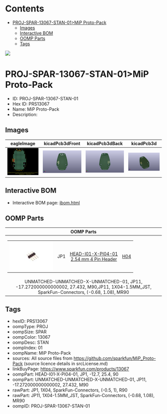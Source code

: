 



Contents
========

* [PROJ-SPAR-13067-STAN-01>MiP Proto-Pack](#proj-spar-13067-stan-01mip-proto-pack)
	* [Images](#images)
	* [Interactive BOM](#interactive-bom)
	* [OOMP Parts](#oomp-parts)
	* [Tags](#tags)
  
![][im]
# PROJ-SPAR-13067-STAN-01>MiP Proto-Pack

- ID: PROJ-SPAR-13067-STAN-01
- Hex ID: PRS13067
- Name: MiP Proto-Pack
- Description: 

## Images
  
  

|eagleImage|kicadPcb3dFront|kicadPcb3dBack|kicadPcb3d|
| :---: | :---: | :---: | :---: |
|[![eagleImage](eagleImage_140.png)](eagleImage_600.png)|[![kicadPcb3dFront](kicadPcb3dFront_140.png)](kicadPcb3dFront_600.png)|[![kicadPcb3dBack](kicadPcb3dBack_140.png)](kicadPcb3dBack_600.png)|[![kicadPcb3d](kicadPcb3d_140.png)](kicadPcb3d_600.png)|

## Interactive BOM

- Interactive BOM page: [ibom.html](kicad/bom/ibom.html)

## OOMP Parts
  

|OOMP Parts|
| :---: |
|<table><tr><td>![HEAD-I01-X-PI04-01](https://raw.githubusercontent.com/oomlout/oomlout_OOMP_parts/main/HEAD-I01-X-PI04-01/image_140.jpg)</td><td> JP1</td><td>[HEAD-I01-X-PI04-01<br>2.54 mm 4 Pin Header](https://github.com/oomlout/oomlout_OOMP_parts/tree/main/HEAD-I01-X-PI04-01/)</td><td>[H04](https://github.com/oomlout/oomlout_OOMP_parts/tree/main/HEAD-I01-X-PI04-01/)</td></tr></table>|
|UNMATCHED-UNMATCHED-X-UNMATCHED-01, JP11, -17.272000000000002, 27.432, M90,JP11, 1X04-1.5MM_JST, SparkFun-Connectors, (-0.68, 1.08), MR90|

## Tags

- hexID: PRS13067
- oompType: PROJ
- oompSize: SPAR
- oompColor: 13067
- oompDesc: STAN
- oompIndex: 01
- oompName: MiP Proto-Pack
- sources: All source files from https://github.com/sparkfun/MiP_Proto-Pack (source licence details in srcLicense.md)
- linkBuyPage: https://www.sparkfun.com/products/13067
- oompPart: HEAD-I01-X-PI04-01, JP1, -12.7, 25.4, 90
- oompPart: UNMATCHED-UNMATCHED-X-UNMATCHED-01, JP11, -17.272000000000002, 27.432, M90
- rawPart: JP1, 1X04, SparkFun-Connectors, (-0.5, 1), R90
- rawPart: JP11, 1X04-1.5MM_JST, SparkFun-Connectors, (-0.68, 1.08), MR90
- oompID: PROJ-SPAR-13067-STAN-01



[im]: kicadPcb3d_450.png
